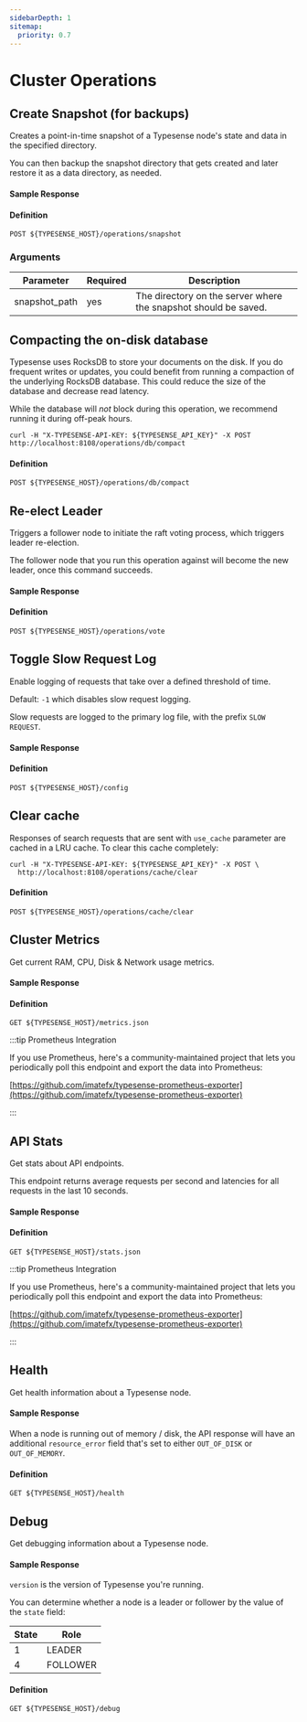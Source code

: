 ```yaml
---
sidebarDepth: 1
sitemap:
  priority: 0.7
---
```


# Cluster Operations

## Create Snapshot (for backups)
Creates a point-in-time snapshot of a Typesense node's state and data in the specified directory.

You can then backup the snapshot directory that gets created and later restore it as a data directory, as needed.

<Tabs :tabs="['JavaScript','PHP','Python','Ruby','Dart','Java','Go','Swift','Shell']">
  <template v-slot:JavaScript>

```js
client.operations.perform('snapshot', {'snapshot_path': '/tmp/typesense-data-snapshot'})
```

  </template>

  <template v-slot:PHP>

```php
$client->operations->perform("snapshot", ["snapshot_path" => "/tmp/typesense-data-snapshot"]);
```

  </template>
  <template v-slot:Python>

```py
client.operations.perform('snapshot', {'snapshot_path': '/tmp/typesense-data-snapshot'})
```

  </template>
  <template v-slot:Ruby>

```rb
client.operations.perform('snapshot', {'snapshot_path': '/tmp/typesense-data-snapshot'})
```

  </template>
  <template v-slot:Dart>

```dart
await client.operations.createSnapshot('/tmp/typesense-data-snapshot');
```

  </template>
  <template v-slot:Java>

```java
HashMap<String, String> query = new HashMap<>();
query.put("snapshot_path","/tmp/typesense-data-snapshot");

client.operations.perform("snapshot",query);
```

  </template>
  <template v-slot:Go>

```go
client.Operations().Snapshot(context.Background(), "/tmp/typesense-data-snapshot")
```

  </template>
  <template v-slot:Swift>

```swift
try await client.operations().snapshot(path: "/tmp/typesense-data-snapshot")
```

  </template>
  <template v-slot:Shell>

```bash
curl "http://localhost:8108/operations/snapshot?snapshot_path=/tmp/typesense-data-snapshot" -X POST \
-H "Content-Type: application/json" \
-H "X-TYPESENSE-API-KEY: ${TYPESENSE_API_KEY}"
```

  </template>
</Tabs>

#### Sample Response

<Tabs :tabs="['JSON']">
  <template v-slot:JSON>

```json
{
  "success": true
}
```

  </template>
</Tabs>

#### Definition
`POST ${TYPESENSE_HOST}/operations/snapshot`

### Arguments
| Parameter      | Required    |Description                                            |
| -------------- | ----------- |-------------------------------------------------------|
|snapshot_path	|yes	|The directory on the server where the snapshot should be saved.|

## Compacting the on-disk database

Typesense uses RocksDB to store your documents on the disk. If you do frequent writes or updates, you could benefit
from running a compaction of the underlying RocksDB database. This could reduce the size of the database and decrease
read latency.

While the database will _not_ block during this operation, we recommend running it during off-peak hours.

```shell
curl -H "X-TYPESENSE-API-KEY: ${TYPESENSE_API_KEY}" -X POST http://localhost:8108/operations/db/compact
```

#### Definition
`POST ${TYPESENSE_HOST}/operations/db/compact`

## Re-elect Leader
Triggers a follower node to initiate the raft voting process, which triggers leader re-election.

The follower node that you run this operation against will become the new leader, once this command succeeds.

<Tabs :tabs="['JavaScript','PHP','Python','Ruby','Dart','Java','Go','Swift','Shell']">
  <template v-slot:JavaScript>

```js
client.operations.perform('vote')
```

  </template>

  <template v-slot:PHP>

```php
$client->operations->perform("vote");
```

  </template>
  <template v-slot:Python>

```py
client.operations.perform('vote')
```

  </template>
  <template v-slot:Ruby>

```rb
client.operations.perform('vote')
```

  </template>
  <template v-slot:Dart>

```dart
await client.operations.initLeaderElection();
```

  </template>
  <template v-slot:Java>

```java
client.operations.perform("vote");
```

  </template>
  <template v-slot:Go>

```go
client.Operations().Vote(context.Background())
```

  </template>
  <template v-slot:Swift>

```swift
try await client.operations().vote()
```

  </template>
  <template v-slot:Shell>

```bash
curl "http://localhost:8108/operations/vote" -X POST \
-H "Content-Type: application/json" \
-H "X-TYPESENSE-API-KEY: ${TYPESENSE_API_KEY}"
```

  </template>
</Tabs>

#### Sample Response

<Tabs :tabs="['JSON']">
  <template v-slot:JSON>

```json
{
  "success": true
}
```

  </template>
</Tabs>

#### Definition
`POST ${TYPESENSE_HOST}/operations/vote`

## Toggle Slow Request Log
Enable logging of requests that take over a defined threshold of time.

Default: `-1` which disables slow request logging.

Slow requests are logged to the primary log file, with the prefix `SLOW REQUEST`.

<Tabs :tabs="['Dart','Swift','Shell']">
  <template v-slot:Dart>

```dart
await client.operations.toggleSlowRequestLog(Duration(seconds: 2));
```

  </template>
  <template v-slot:Swift>

```swift
try await client.operations().toggleSlowRequestLog(seconds: 2)
```

  </template>
  <template v-slot:Shell>

```bash
curl "http://localhost:8108/config" \
        -X POST \
        -H 'Content-Type: application/json' \
        -H "X-TYPESENSE-API-KEY: ${TYPESENSE_API_KEY}" \
        -d '{"log-slow-requests-time-ms": 2000}'
```

  </template>
</Tabs>

#### Sample Response

<Tabs :tabs="['JSON']">
  <template v-slot:JSON>

```json
{
  "success": true
}
```

  </template>
</Tabs>

#### Definition
`POST ${TYPESENSE_HOST}/config`

## Clear cache

Responses of search requests that are sent with `use_cache` parameter are cached in a LRU cache. To clear
this cache completely:

```shell
curl -H "X-TYPESENSE-API-KEY: ${TYPESENSE_API_KEY}" -X POST \
  http://localhost:8108/operations/cache/clear
```

#### Definition
`POST ${TYPESENSE_HOST}/operations/cache/clear`



## Cluster Metrics

Get current RAM, CPU, Disk & Network usage metrics.

<Tabs :tabs="['Dart','Java','Go','Swift','Shell']">
  <template v-slot:Dart>

```dart
await client.metrics.retrieve();
```
  </template>
  <template v-slot:Java>

```java
client.metrics.retrieve();
```
  </template>
  <template v-slot:Go>

```go
client.Metrics().Retrieve(context.Background())
```
  </template>
  <template v-slot:Swift>

```swift
let (metrics, response) = try await client.operations().getMetrics()
```
  </template>
  <template v-slot:Shell>

```bash
curl "http://localhost:8108/metrics.json" \
        -H "X-TYPESENSE-API-KEY: ${TYPESENSE_API_KEY}"
```
  </template>

</Tabs>

#### Sample Response

<Tabs :tabs="['JSON']">
  <template v-slot:JSON>

```json
{
  "system_cpu1_active_percentage": "0.00",
  "system_cpu2_active_percentage": "0.00",
  "system_cpu3_active_percentage": "0.00",
  "system_cpu4_active_percentage": "0.00",
  "system_cpu_active_percentage": "0.00",
  "system_disk_total_bytes": "1043447808",
  "system_disk_used_bytes": "561152",
  "system_memory_total_bytes": "2086899712",
  "system_memory_used_bytes": "1004507136",
  "system_memory_total_swap_bytes": "1004507136",
  "system_memory_used_swap_bytes": "0.00",
  "system_network_received_bytes": "1466",
  "system_network_sent_bytes": "182",
  "typesense_memory_active_bytes": "29630464",
  "typesense_memory_allocated_bytes": "27886840",
  "typesense_memory_fragmentation_ratio": "0.06",
  "typesense_memory_mapped_bytes": "69701632",
  "typesense_memory_metadata_bytes": "4588768",
  "typesense_memory_resident_bytes": "29630464",
  "typesense_memory_retained_bytes": "25718784"
}
```

  </template>
</Tabs>

#### Definition
`GET ${TYPESENSE_HOST}/metrics.json`

:::tip Prometheus Integration

If you use Prometheus, here's a community-maintained project that lets you periodically poll this endpoint and export the data into Prometheus:

[https://github.com/imatefx/typesense-prometheus-exporter](https://github.com/imatefx/typesense-prometheus-exporter)

:::

## API Stats

Get stats about API endpoints.

This endpoint returns average requests per second and latencies for all requests in the last 10 seconds.

<Tabs :tabs="['Dart','Go','Swift','Shell']">
  <template v-slot:Dart>

```dart
await client.stats.retrieve();
```
  </template>
  <template v-slot:Go>

```go
client.Stats().Retrieve(context.Background())
```
  </template>
  <template v-slot:Swift>

```swift
let (stats, response) = try await client.operations().getStats()
```
  </template>
  <template v-slot:Shell>

```bash
curl "http://localhost:8108/stats.json" \
        -H "X-TYPESENSE-API-KEY: ${TYPESENSE_API_KEY}"
```
  </template>
</Tabs>

#### Sample Response

<Tabs :tabs="['JSON']">
  <template v-slot:JSON>

```json
{
  "latency_ms": {
    "GET /collections/products": 0.0,
    "POST /collections": 4.0,
    "POST /collections/products/documents/import": 1166.0
  },
  "requests_per_second": {
    "GET /collections/products": 0.1,
    "POST /collections": 0.1,
    "POST /collections/products/documents/import": 0.1
  }
}
```

  </template>
</Tabs>

#### Definition
`GET ${TYPESENSE_HOST}/stats.json`

:::tip Prometheus Integration

If you use Prometheus, here's a community-maintained project that lets you periodically poll this endpoint and export the data into Prometheus:

[https://github.com/imatefx/typesense-prometheus-exporter](https://github.com/imatefx/typesense-prometheus-exporter)

:::

## Health

Get health information about a Typesense node.

<Tabs :tabs="['Dart','Go','Swift','Shell']">
  <template v-slot:Dart>

```dart
await client.health.retrieve();
```
  </template>
  <template v-slot:Go>

```go
client.Health(context.Background(), 3*time.Second)
```
  </template>
  <template v-slot:Swift>

```swift
let (healthStatus, response) = try await client.operations().getHealth()
```
  </template>
  <template v-slot:Shell>

```bash
curl "http://localhost:8108/health"
```
  </template>
</Tabs>

#### Sample Response

<Tabs :tabs="['JSON']">
  <template v-slot:JSON>

```json
{
  "ok": true
}
```

  </template>
</Tabs>

When a node is running out of memory / disk, the API response will have an additional `resource_error` field that's
set to either `OUT_OF_DISK` or `OUT_OF_MEMORY`.

#### Definition
`GET ${TYPESENSE_HOST}/health`

## Debug

Get debugging information about a Typesense node.

<Tabs :tabs="['Shell']">
  <template v-slot:Shell>

```bash
curl "http://localhost:8108/debug" \
        -H "X-TYPESENSE-API-KEY: ${TYPESENSE_API_KEY}"
```
  </template>
</Tabs>

#### Sample Response

<Tabs :tabs="['JSON']">
  <template v-slot:JSON>

```json
{
  "state": 1,
  "version": "28.0"
}
```

  </template>
</Tabs>

`version` is the version of Typesense you're running.

You can determine whether a node is a leader or follower by the value of the `state` field:

| State | Role     |
|-------|----------|
| 1     | LEADER   |
| 4     | FOLLOWER |

#### Definition
`GET ${TYPESENSE_HOST}/debug`

